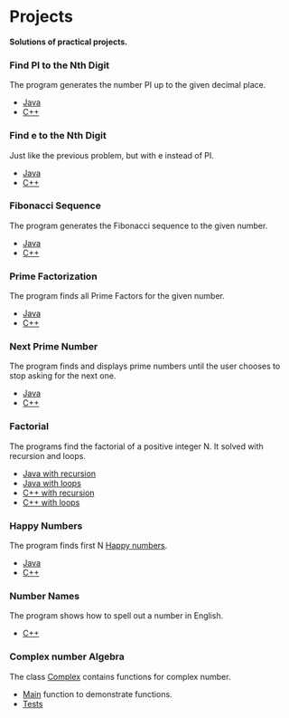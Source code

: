 # Projects
**Solutions of practical projects.**
### Find PI to the Nth Digit
The program generates the number PI up to the given decimal place.
- [Java](https://github.com/julermn/Projects/blob/master/Java/PI.java)
- [C++](https://github.com/julermn/Projects/blob/master/C%2B%2B/PI.cpp)
### Find e to the Nth Digit
Just like the previous problem, but with e instead of PI.
- [Java](https://github.com/julermn/Projects/blob/master/Java/E.java)
- [C++](https://github.com/julermn/Projects/blob/master/C%2B%2B/E.cpp)
### Fibonacci Sequence
The program generates the Fibonacci sequence to the given number.
- [Java](https://github.com/julermn/Projects/blob/master/Java/Fibonacci.java)
- [C++](https://github.com/julermn/Projects/blob/master/C%2B%2B/Fibonacci%20Sequence/F1.cpp)
### Prime Factorization
The program finds all Prime Factors for the given number.
- [Java](https://github.com/julermn/Projects/blob/master/Java/PrimeFactorization.java)
- [C++](https://github.com/julermn/Projects/blob/master/C%2B%2B/Prime%20factorizations/PF.cpp)
### Next Prime Number
The program finds and displays prime numbers until the user chooses to stop asking for the next one.
- [Java](https://github.com/julermn/Projects/blob/master/Java/NextPrime.java)
- [C++](https://github.com/julermn/Projects/blob/master/C%2B%2B/NextPrime.cpp)
### Factorial
The programs find the factorial of a positive integer N. It solved with recursion and loops.
- [Java with recursion](https://github.com/julermn/Projects/blob/master/Java/Factorial1.java)
- [Java with loops](https://github.com/julermn/Projects/blob/master/Java/Factorial2.java)
- [C++ with recursion](https://github.com/julermn/Projects/blob/master/C%2B%2B/Factorial1.cpp)
- [C++ with loops](https://github.com/julermn/Projects/blob/master/C%2B%2B/Factorial2.cpp)
### Happy Numbers
The program finds first N [Happy numbers](https://en.wikipedia.org/wiki/Happy_number).
- [Java](https://github.com/julermn/Projects/blob/master/Java/HappyNumber.java)
- [C++](https://github.com/julermn/Projects/blob/master/C%2B%2B/HappyNumber.cpp)
### Number Names
The program shows how to spell out a number in English.
- [C++](https://github.com/julermn/Projects/blob/master/C%2B%2B/NumberName.cpp)
### Complex number Algebra
The class [Complex](https://github.com/julermn/Projects/blob/master/Java/Complex/app/src/main/java/Complex.java) contains functions for complex number.
- [Main](https://github.com/julermn/Projects/blob/master/Java/Complex/app/src/main/java/App.java) function to demonstrate functions.
- [Tests](https://github.com/julermn/Projects/blob/master/Java/Complex/app/src/test/java/AppTest.java)
